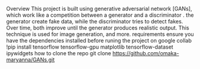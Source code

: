 Overview 
This project is built using generative adversarial network [GANs], which work like a competition between a generator and a discriminator . the generator create fake data, while the discriminator tries to detect fakes. Over time, both improve until the generator produces realistic output. This technique is used for image generation, and more.
requirements
ensure you have the dependencies installed before runing the project on google collab
!pip install tensorflow tensorflow-gpu matplotlib tensorflow-dataset ipywidgets
how to clone the repo
git clone https://github.com/omaka-maryanna/GANs.git
